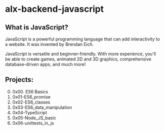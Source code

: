# alx-backend-javascript

## What is JavaScript?
JavaScript is a powerful programming language that can add interactivity to a website. It was invented by Brendan Eich.

JavaScript is versatile and beginner-friendly. With more experience, you'll be able to create games, animated 2D and 3D graphics, comprehensive database-driven apps, and much more!

## Projects:
0. 0x00. ES6 Basics
1. 0x01-ES6_promise
2. 0x02-ES6_classes
3. 0x03-ES6_data_manipulation
4. 0x04-TypeScript
5. 0x05-Node_JS_basic
6. 0x06-unittests_in_js
